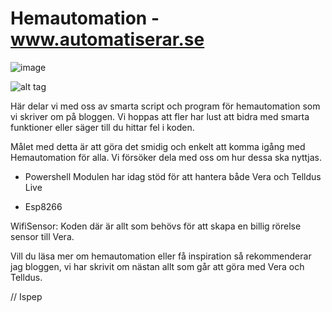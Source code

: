 ﻿# Hemautomation - www.automatiserar.se

![image](https://{raw.githubusercontent.com/Ispep/Hemautomation/master/Bilder/Automatiserar.png})

![alt tag](https://raw.githubusercontent.com/Ispep/Hemautomation/master/Bilder/Automatiserar.png "Description goes here")

 
Här delar vi med oss av smarta script och program för hemautomation som vi skriver om på bloggen. Vi hoppas att fler har lust att bidra med smarta  
funktioner eller säger till du hittar fel i koden.

Målet med detta är att göra det smidig och enkelt att komma igång med Hemautomation för alla. Vi försöker dela med oss om hur dessa ska nyttjas. 

* Powershell
Modulen har idag stöd för att hantera både Vera och Telldus Live

* Esp8266 

WifiSensor: 
Koden där är allt som behövs för att skapa en billig rörelse sensor till Vera.

Vill du läsa mer om hemautomation eller få inspiration så rekommenderar jag bloggen, vi har skrivit om nästan allt som går att göra med Vera och Telldus. 

// Ispep
